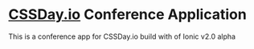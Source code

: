 # [CSSDay.io](CSSDay.io) Conference Application

This is a conference app for CSSDay.io build with of Ionic v2.0 alpha
